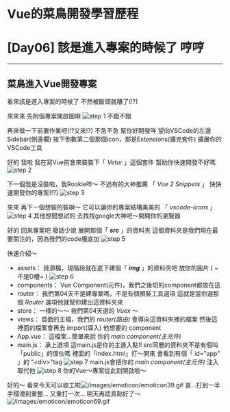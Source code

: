# Vue的菜鳥開發學習歷程
# [Day06] 該是進入專案的時候了 哼哼
---
## 菜鳥進入Vue開發專案

看來該是進入專案的時候了
不然被斷頭就糟了(!?)

來來來 先附個專案開啟圖唄
![step 1](https://torotu.github.io/ITKeepSharing200806/img/day6/step_1.jpg?v=34)
不錯不錯

再來做一下前置作業吧(!?又來!?)
不急不急
幫你好開發咩
望向VSCode的左邊Sidebar(側邊欄)
按下倒數第二個那個icon，那是Extensions(擴充套件)
擴展你的VSCode工具

好的
我啦 我在寫Vue前會來裝裝下「 *Vetur* 」這個套件
幫助你快速開發不好嗎
![step 2](https://torotu.github.io/ITKeepSharing200806/img/day6/step_2.jpg?v=34)

下一個我是沒裝啦，我Rookie咩～
不過有的大神推薦
「 *Vue 2 Snippets* 」
快快速開發你的專案(!?)
![step 3](https://torotu.github.io/ITKeepSharing200806/img/day6/step_3.jpg?v=34)

來來 再下一個想裝的裝唄～
它可以讓你的專案結構美美的
「 *vscode-icons* 」
![step 4](https://torotu.github.io/ITKeepSharing200806/img/day6/step_4.jpg?v=34)
其他想聞想試的 去找找google大神吧～開開你的瀏覽器

好的 回來專案吧
廢話少說
展開那個「 ***src*** 」的資料夾
這個資料夾是我們現在最要關注的，因為我們的code攏底加
![step 5](https://torotu.github.io/ITKeepSharing200806/img/day6/step_5.jpg?v=34)

快速介紹～
- assets： 
    資源檔，現階段就在底下建個「 ***img*** 」的資料夾吧
    放你的圖片 ( ~不是D槽~ )
![step 6](https://torotu.github.io/ITKeepSharing200806/img/day6/step_6.jpg?v=34)
- components：
    Vue Component(元件)，我們之後切的component都放在這
- router：
    我們第04天不是建專案嗎，不是有個預裝工具選項
    這就是當你選那個 *Router* 選項他就幫你建出這資料夾來
- store：
    一樣的～～
    我們第04天選的 *Vuex* ～
- views：
    頁面的主檔，我們的 *router(路由)* 會導向這資料夾裡的檔案
    然後這裡面的檔案會再去 import(導入) 他想要的 component
- App.vue：
    這檔案...簡單來說
    你的 *main component(主元件)*
- main.js：
    承上選項
    這main.js是你的主進入點!!
    src同層的資料夾不是有個叫「public」的傢伙嗎
    裡面的「index.html」打～開來
    會看到有個「 id="app" 」的 "&lt;div&gt;"tag
![step 7](https://torotu.github.io/ITKeepSharing200806/img/day6/step_7.jpg?v=34)
    main.js會把你的 *main component(主元件)*
    注入取代他
![step 8](https://torotu.github.io/ITKeepSharing200806/img/day6/step_8.jpg?v=324)
    你的Vue～專案從此刻開啟啦～

好的～
看來今天可以收工啦![/images/emoticon/emoticon39.gif](/images/emoticon/emoticon39.gif)
哀...打到一半 手殘滑到重整...
又重打一次...
明天再認真點好了～![/images/emoticon/emoticon69.gif](/images/emoticon/emoticon69.gif)